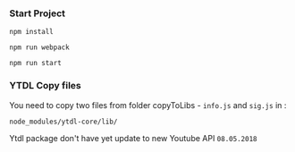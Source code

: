### Start Project 

`npm install`

`npm run webpack`

`npm run start`

### YTDL Copy files

You need to copy two files from folder copyToLibs - `info.js` and `sig.js` in : 

`node_modules/ytdl-core/lib/` 

Ytdl package don't have yet update to new Youtube API `08.05.2018`
